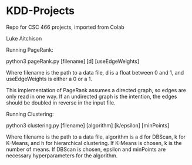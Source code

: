 # KDD-Projects
Repo for CSC 466 projects, imported from Colab


Luke Aitchison

Running PageRank:

python3 pageRank.py [filename] [d] [useEdgeWeights]

Where filename is the path to a data file, d is a float between 0 and 1, and useEdgeWeights is either a 0 or a 1. 

This implementation of PageRank assumes a directed graph, so edges are only read in one way. If an undirected graph is the intention, the edges should be doubled in reverse in the input file.

Running Clustering:

python3 clustering.py [filename] [algorithm] [k/epsilon] [minPoints]

Where filename is the path to a data file, algorithm is a d for DBScan, k for K-Means, and h for hierarchical clustering. If K-Means is chosen, k is the number of means.
If DBScan is chosen, epsilon and minPoints are necessary hyperparameters for the algorithm.

